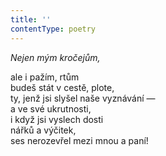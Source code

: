 ```yaml
---
title: ''
contentType: poetry
---
```


<section>

_Nejen mým kročejům,_

ale i pažím, rtům  
budeš stát v cestě, plote,  
ty, jenž jsi slyšel naše vyznávání —  
a ve své ukrutnosti,  
i když jsi vyslech dosti  
nářků a výčitek,  
ses nerozevřel mezi mnou a paní!

</section>
